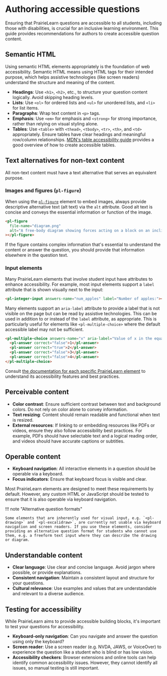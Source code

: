 # Authoring accessible questions

Ensuring that PrairieLearn questions are accessible to all students, including those with disabilities, is crucial for an inclusive learning environment. This guide provides recommendations for authors to create accessible question content.

## Semantic HTML

Using semantic HTML elements appropriately is the foundation of web accessibility. Semantic HTML means using HTML tags for their intended purpose, which helps assistive technologies (like screen readers) understand the structure and meaning of the content.

- **Headings**: Use `<h1>`, `<h2>`, etc., to structure your question content logically. Avoid skipping heading levels.
- **Lists**: Use `<ol>` for ordered lists and `<ul>` for unordered lists, and `<li>` for list items.
- **Paragraphs**: Wrap text content in `<p>` tags.
- **Emphasis**: Use `<em>` for emphasis and `<strong>` for strong importance, rather than relying on visual styling alone.
- **Tables**: Use `<table>` with `<thead>`, `<tbody>`, `<tr>`, `<th>`, and `<td>` appropriately. Ensure tables have clear headings and meaningful row/column relationships. [MDN's table accessibility guide](https://developer.mozilla.org/en-US/docs/Learn_web_development/Core/Structuring_content/Table_accessibility) provides a good overview of how to create accessible tables.

## Text alternatives for non-text content

All non-text content must have a text alternative that serves an equivalent purpose.

### Images and figures (`pl-figure`)

When using the [`pl-figure`](../elements.md#pl-figure-element) element to embed images, always provide descriptive alternative text (alt text) via the `alt` attribute. Good alt text is concise and conveys the essential information or function of the image.

```html
<pl-figure
  file-name="diagram.png"
  alt="A free-body diagram showing forces acting on a block on an inclined plane."
></pl-figure>
```

If the figure contains complex information that's essential to understand the content or answer the question, you should provide that information elsewhere in the question text.

### Input elements

Many PrairieLearn elements that involve student input have attributes to enhance accessibility. For example, most input elements support a `label` attribute that is shown visually next to the input:

```html
<pl-integer-input answers-name="num_apples" label="Number of apples:"></pl-integer-input>
```

Many elements support an `aria-label` attribute to provide a label that is not visible on the page but can be read by assistive technologies. This can be used in addition to or instead of the `label` attribute, as appropriate. This is particularly useful for elements like `<pl-multiple-choice>` where the default accessible label may not be sufficient.

```html
<pl-multiple-choice answers-name="x" aria-label="Value of x in the equation">
  <pl-answer correct="false">1</pl-answer>
  <pl-answer correct="true">2</pl-answer>
  <pl-answer correct="false">3</pl-answer>
  <pl-answer correct="false">4</pl-answer>
</pl-multiple-choice>
```

Consult [the documentation for each specific PrairieLearn element](../elements.md) to understand its accessibility features and best practices.

## Perceivable content

- **Color contrast**: Ensure sufficient contrast between text and background colors. Do not rely on color alone to convey information.
- **Text resizing**: Content should remain readable and functional when text is resized.
- **External resources**: If linking to or embedding resources like PDFs or videos, ensure they also follow accessibility best practices. For example, PDFs should have selectable text and a logical reading order, and videos should have accurate captions or subtitles.

## Operable content

- **Keyboard navigation**: All interactive elements in a question should be operable via a keyboard.
- **Focus indicators**: Ensure that keyboard focus is visible and clear.

Most PrairieLearn elements are designed to meet these requirements by default. However, any custom HTML or JavaScript should be tested to ensure that it is also operable via keyboard navigation.

!!! note "Alternative question formats"

    Some elements that are inherently used for visual input, e.g. `<pl-drawing>` and `<pl-excalidraw>`, are currently not usable via keyboard navigation and screen readers. If you use these elements, consider providing an alternative question format for students who cannot use them, e.g. a freeform text input where they can describe the drawing or diagram.

## Understandable content

- **Clear language**: Use clear and concise language. Avoid jargon where possible, or provide explanations.
- **Consistent navigation**: Maintain a consistent layout and structure for your questions.
- **Cultural relevance**: Use examples and values that are understandable and relevant to a diverse audience.

## Testing for accessibility

While PrairieLearn aims to provide accessible building blocks, it's important to test your questions for accessibility.

- **Keyboard-only navigation**: Can you navigate and answer the question using only the keyboard?
- **Screen reader**: Use a screen reader (e.g. NVDA, JAWS, or VoiceOver) to experience the question like a student who is blind or has low vision.
- **Accessibility checkers**: Browser extensions and online tools can help identify common accessibility issues. However, they cannot identify all issues, so manual testing is still important.
